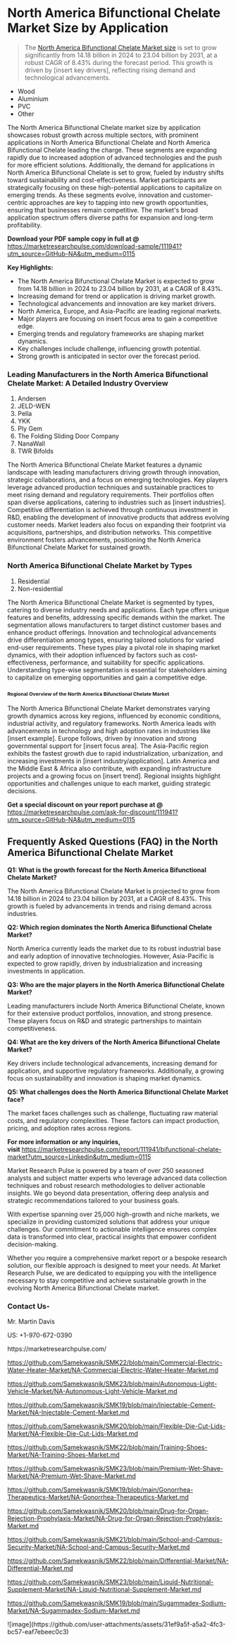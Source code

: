 <h1>North America Bifunctional Chelate Market&nbsp;Size by Application</h1><blockquote><p>The <a href="https://marketresearchpulse.com/download-sample/111941?utm_source=GitHub-NA&amp;utm_medium=0115">North America Bifunctional Chelate Market size</a> is set to grow significantly from 14.18 billion in 2024 to 23.04 billion by 2031, at a robust CAGR of 8.43% during the forecast period. This growth is driven by [insert key drivers], reflecting rising demand and technological advancements.</p></blockquote><ul><li>Wood <li> Aluminium <li> PVC <li> Other</li></ul><p>The North America Bifunctional Chelate market size by application showcases robust growth across multiple sectors, with prominent applications in North America Bifunctional Chelate and North America Bifunctional Chelate leading the charge. These segments are expanding rapidly due to increased adoption of advanced technologies and the push for more efficient solutions. Additionally, the demand for applications in North America Bifunctional Chelate is set to grow, fueled by industry shifts toward sustainability and cost-effectiveness. Market participants are strategically focusing on these high-potential applications to capitalize on emerging trends. As these segments evolve, innovation and customer-centric approaches are key to tapping into new growth opportunities, ensuring that businesses remain competitive. The market's broad application spectrum offers diverse paths for expansion and long-term profitability.</p><p><strong>Download your PDF sample copy in full at @ </strong><a href="https://marketresearchpulse.com/download-sample/111941?utm_source=GitHub-NA&amp;utm_medium=0115">https://marketresearchpulse.com/download-sample/111941?utm_source=GitHub-NA&amp;utm_medium=0115</a></p><p><strong>Key Highlights: </strong></p><ul><li>The North America Bifunctional Chelate Market is expected to grow from 14.18 billion in 2024 to 23.04 billion by 2031, at a CAGR of 8.43%.</li><li>Increasing demand for trend or application is driving market growth.</li><li>Technological advancements and innovation are key market drivers.</li><li>North America, Europe, and Asia-Pacific are leading regional markets.</li><li>Major players are focusing on insert focus area to gain a competitive edge.</li><li>Emerging trends and regulatory frameworks are shaping market dynamics.</li><li>Key challenges include challenge, influencing growth potential.</li><li>Strong growth is anticipated in sector over the forecast period.</li></ul><h3>Leading Manufacturers in the North America Bifunctional Chelate Market: A Detailed Industry Overview</h3><ol><li>Andersen</li><li>JELD-WEN</li><li>Pella</li><li>YKK</li><li>Ply Gem</li><li>The Folding Sliding Door Company</li><li>NanaWall</li><li>TWR Bifolds</li></ol><div class="flex max-w-full flex-col flex-grow"><div class="min-h-8 text-message flex w-full flex-col items-end gap-2 whitespace-normal break-words [.text-message+&amp;]:mt-5" dir="auto" data-message-author-role="assistant" data-message-id="fd8432e4-4910-450d-b182-61b7bfb0a01f" data-message-model-slug="gpt-4o"><div class="flex w-full flex-col gap-1 empty:hidden first:pt-[3px]"><div class="markdown prose w-full break-words dark:prose-invert light"><p>The North America Bifunctional Chelate Market features a dynamic landscape with leading manufacturers driving growth through innovation, strategic collaborations, and a focus on emerging technologies. Key players leverage advanced production techniques and sustainable practices to meet rising demand and regulatory requirements. Their portfolios often span diverse applications, catering to industries such as [insert industries]. Competitive differentiation is achieved through continuous investment in R&amp;D, enabling the development of innovative products that address evolving customer needs. Market leaders also focus on expanding their footprint via acquisitions, partnerships, and distribution networks. This competitive environment fosters advancements, positioning the North America Bifunctional Chelate Market for sustained growth.</p></div></div></div></div><h3>North America Bifunctional Chelate Market by Types</h3><ol><li>Residential <li> Non-residential</li></ol><div class="flex max-w-full flex-col flex-grow"><div class="min-h-8 text-message flex w-full flex-col items-end gap-2 whitespace-normal break-words [.text-message+&amp;]:mt-5" dir="auto" data-message-author-role="assistant" data-message-id="084470be-0bb7-4664-bddf-5156b4f41249" data-message-model-slug="gpt-4o-mini"><div class="flex w-full flex-col gap-1 empty:hidden first:pt-[3px]"><div class="markdown prose w-full break-words dark:prose-invert light"><p>The North America Bifunctional Chelate Market is segmented by types, catering to diverse industry needs and applications. Each type offers unique features and benefits, addressing specific demands within the market. The segmentation allows manufacturers to target distinct customer bases and enhance product offerings. Innovation and technological advancements drive differentiation among types, ensuring tailored solutions for varied end-user requirements. These types play a pivotal role in shaping market dynamics, with their adoption influenced by factors such as cost-effectiveness, performance, and suitability for specific applications. Understanding type-wise segmentation is essential for stakeholders aiming to capitalize on emerging opportunities and gain a competitive edge.</p></div></div></div></div><h3><span style="font-size: 11px;">Regional Overview of the North America Bifunctional Chelate Market</span></h3><div class="flex max-w-full flex-col flex-grow"><div class="min-h-8 text-message flex w-full flex-col items-end gap-2 whitespace-normal break-words [.text-message+&amp;]:mt-5" dir="auto" data-message-author-role="assistant" data-message-id="e9038762-ce64-4e30-91c9-9bd413514231" data-message-model-slug="gpt-4o-mini"><div class="flex w-full flex-col gap-1 empty:hidden first:pt-[3px]"><div class="markdown prose w-full break-words dark:prose-invert light"><p>The North America Bifunctional Chelate Market demonstrates varying growth dynamics across key regions, influenced by economic conditions, industrial activity, and regulatory frameworks. North America leads with advancements in technology and high adoption rates in industries like [insert example]. Europe follows, driven by innovation and strong governmental support for [insert focus area]. The Asia-Pacific region exhibits the fastest growth due to rapid industrialization, urbanization, and increasing investments in [insert industry/application]. Latin America and the Middle East &amp; Africa also contribute, with expanding infrastructure projects and a growing focus on [insert trend]. Regional insights highlight opportunities and challenges unique to each market, guiding strategic decisions.</p></div></div></div></div><p><strong>Get a special discount on your report purchase at @ </strong><a href="https://marketresearchpulse.com/ask-for-discount/111941?utm_source=GitHub-NA&amp;utm_medium=0115">https://marketresearchpulse.com/ask-for-discount/111941?utm_source=GitHub-NA&amp;utm_medium=0115</a></p><h2>Frequently Asked Questions (FAQ) in the North America Bifunctional Chelate Market</h2><p><strong>Q1: What is the growth forecast for the North America Bifunctional Chelate Market?</strong></p><p>The North America Bifunctional Chelate Market is projected to grow from 14.18 billion in 2024 to 23.04 billion by 2031, at a CAGR of 8.43%. This growth is fueled by advancements in trends and rising demand across industries.</p><p><strong>Q2: Which region dominates the North America Bifunctional Chelate Market?</strong></p><p>North America currently leads the market due to its robust industrial base and early adoption of innovative technologies. However, Asia-Pacific is expected to grow rapidly, driven by industrialization and increasing investments in application.</p><p><strong>Q3: Who are the major players in the North America Bifunctional Chelate Market?</strong></p><p>Leading manufacturers include North America Bifunctional Chelate, known for their extensive product portfolios, innovation, and strong presence. These players focus on R&amp;D and strategic partnerships to maintain competitiveness.</p><p><strong>Q4: What are the key drivers of the North America Bifunctional Chelate Market?</strong></p><p>Key drivers include technological advancements, increasing demand for application, and supportive regulatory frameworks. Additionally, a growing focus on sustainability and innovation is shaping market dynamics.</p><p><strong>Q5: What challenges does the North America Bifunctional Chelate Market face?</strong></p><p>The market faces challenges such as challenge, fluctuating raw material costs, and regulatory complexities. These factors can impact production, pricing, and adoption rates across regions.</p><p><strong>For more information or any inquiries, visit&nbsp;</strong><a href="https://marketresearchpulse.com/report/111941/bifunctional-chelate-market?utm_source=Linkedin&utm_medium=0115">https://marketresearchpulse.com/report/111941/bifunctional-chelate-market?utm_source=Linkedin&utm_medium=0115</a></p><p>Market Research Pulse is powered by a team of over 250 seasoned analysts and subject matter experts who leverage advanced data collection techniques and robust research methodologies to deliver actionable insights. We go beyond data presentation, offering deep analysis and strategic recommendations tailored to your business goals.</p><p>With expertise spanning over 25,000 high-growth and niche markets, we specialize in providing customized solutions that address your unique challenges. Our commitment to actionable intelligence ensures complex data is transformed into clear, practical insights that empower confident decision-making.</p><p>Whether you require a comprehensive market report or a bespoke research solution, our flexible approach is designed to meet your needs. At Market Research Pulse, we are dedicated to equipping you with the intelligence necessary to stay competitive and achieve sustainable growth in the evolving North America Bifunctional Chelate market.</p><h3><strong>Contact Us-</strong></h3><p>Mr. Martin Davis</p><p>US: +1-970-672-0390</p><p>https://marketresearchpulse.com/</p><p><a href="https://github.com/Samekwasnik/SMK22/blob/main/Commercial-Electric-Water-Heater-Market/NA-Commercial-Electric-Water-Heater-Market.md">https://github.com/Samekwasnik/SMK22/blob/main/Commercial-Electric-Water-Heater-Market/NA-Commercial-Electric-Water-Heater-Market.md</a></p><p><a href="https://github.com/Samekwasnik/SMK23/blob/main/Autonomous-Light-Vehicle-Market/NA-Autonomous-Light-Vehicle-Market.md">https://github.com/Samekwasnik/SMK23/blob/main/Autonomous-Light-Vehicle-Market/NA-Autonomous-Light-Vehicle-Market.md</a></p><p><a href="https://github.com/Samekwasnik/SMK19/blob/main/Injectable-Cement-Market/NA-Injectable-Cement-Market.md">https://github.com/Samekwasnik/SMK19/blob/main/Injectable-Cement-Market/NA-Injectable-Cement-Market.md</a></p><p><a href="https://github.com/Samekwasnik/SMK20/blob/main/Flexible-Die-Cut-Lids-Market/NA-Flexible-Die-Cut-Lids-Market.md">https://github.com/Samekwasnik/SMK20/blob/main/Flexible-Die-Cut-Lids-Market/NA-Flexible-Die-Cut-Lids-Market.md</a></p><p><a href="https://github.com/Samekwasnik/SMK22/blob/main/Training-Shoes-Market/NA-Training-Shoes-Market.md">https://github.com/Samekwasnik/SMK22/blob/main/Training-Shoes-Market/NA-Training-Shoes-Market.md</a></p><p><a href="https://github.com/Samekwasnik/SMK23/blob/main/Premium-Wet-Shave-Market/NA-Premium-Wet-Shave-Market.md">https://github.com/Samekwasnik/SMK23/blob/main/Premium-Wet-Shave-Market/NA-Premium-Wet-Shave-Market.md</a></p><p><a href="https://github.com/Samekwasnik/SMK19/blob/main/Gonorrhea-Therapeutics-Market/NA-Gonorrhea-Therapeutics-Market.md">https://github.com/Samekwasnik/SMK19/blob/main/Gonorrhea-Therapeutics-Market/NA-Gonorrhea-Therapeutics-Market.md</a></p><p><a href="https://github.com/Samekwasnik/SMK20/blob/main/Drug-for-Organ-Rejection-Prophylaxis-Market/NA-Drug-for-Organ-Rejection-Prophylaxis-Market.md">https://github.com/Samekwasnik/SMK20/blob/main/Drug-for-Organ-Rejection-Prophylaxis-Market/NA-Drug-for-Organ-Rejection-Prophylaxis-Market.md</a></p><p><a href="https://github.com/Samekwasnik/SMK21/blob/main/School-and-Campus-Security-Market/NA-School-and-Campus-Security-Market.md">https://github.com/Samekwasnik/SMK21/blob/main/School-and-Campus-Security-Market/NA-School-and-Campus-Security-Market.md</a></p><p><a href="https://github.com/Samekwasnik/SMK22/blob/main/Differential-Market/NA-Differential-Market.md">https://github.com/Samekwasnik/SMK22/blob/main/Differential-Market/NA-Differential-Market.md</a></p><p><a href="https://github.com/Samekwasnik/SMK23/blob/main/Liquid-Nutritional-Supplement-Market/NA-Liquid-Nutritional-Supplement-Market.md">https://github.com/Samekwasnik/SMK23/blob/main/Liquid-Nutritional-Supplement-Market/NA-Liquid-Nutritional-Supplement-Market.md</a></p><p><a href="https://github.com/Samekwasnik/SMK19/blob/main/Sugammadex-Sodium-Market/NA-Sugammadex-Sodium-Market.md">https://github.com/Samekwasnik/SMK19/blob/main/Sugammadex-Sodium-Market/NA-Sugammadex-Sodium-Market.md</a></p>
![image](https://github.com/user-attachments/assets/31ef9a5f-a5a2-4fc3-bc57-eaf7ebeec0c3)
